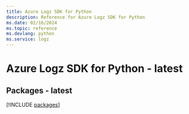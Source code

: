 ```yaml
---
title: Azure Logz SDK for Python
description: Reference for Azure Logz SDK for Python
ms.date: 02/16/2024
ms.topic: reference
ms.devlang: python
ms.service: logz
---
```

# Azure Logz SDK for Python - latest
## Packages - latest
[!INCLUDE [packages](logz-index.md)]